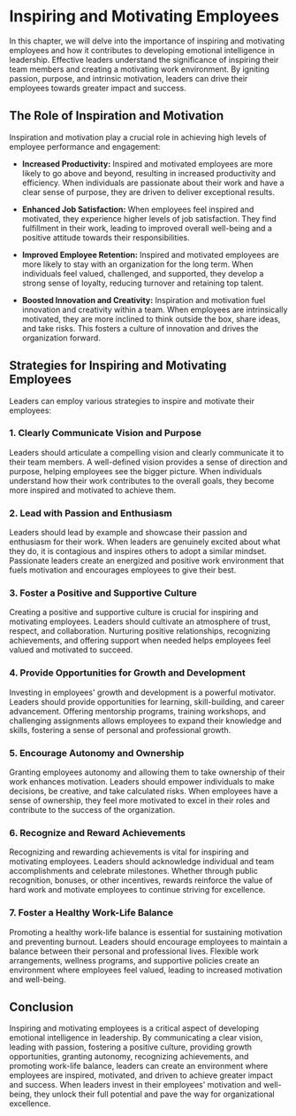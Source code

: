 Inspiring and Motivating Employees
=============================================

In this chapter, we will delve into the importance of inspiring and motivating employees and how it contributes to developing emotional intelligence in leadership. Effective leaders understand the significance of inspiring their team members and creating a motivating work environment. By igniting passion, purpose, and intrinsic motivation, leaders can drive their employees towards greater impact and success.

The Role of Inspiration and Motivation
--------------------------------------

Inspiration and motivation play a crucial role in achieving high levels of employee performance and engagement:

* **Increased Productivity:** Inspired and motivated employees are more likely to go above and beyond, resulting in increased productivity and efficiency. When individuals are passionate about their work and have a clear sense of purpose, they are driven to deliver exceptional results.

* **Enhanced Job Satisfaction:** When employees feel inspired and motivated, they experience higher levels of job satisfaction. They find fulfillment in their work, leading to improved overall well-being and a positive attitude towards their responsibilities.

* **Improved Employee Retention:** Inspired and motivated employees are more likely to stay with an organization for the long term. When individuals feel valued, challenged, and supported, they develop a strong sense of loyalty, reducing turnover and retaining top talent.

* **Boosted Innovation and Creativity:** Inspiration and motivation fuel innovation and creativity within a team. When employees are intrinsically motivated, they are more inclined to think outside the box, share ideas, and take risks. This fosters a culture of innovation and drives the organization forward.

Strategies for Inspiring and Motivating Employees
-------------------------------------------------

Leaders can employ various strategies to inspire and motivate their employees:

### 1. Clearly Communicate Vision and Purpose

Leaders should articulate a compelling vision and clearly communicate it to their team members. A well-defined vision provides a sense of direction and purpose, helping employees see the bigger picture. When individuals understand how their work contributes to the overall goals, they become more inspired and motivated to achieve them.

### 2. Lead with Passion and Enthusiasm

Leaders should lead by example and showcase their passion and enthusiasm for their work. When leaders are genuinely excited about what they do, it is contagious and inspires others to adopt a similar mindset. Passionate leaders create an energized and positive work environment that fuels motivation and encourages employees to give their best.

### 3. Foster a Positive and Supportive Culture

Creating a positive and supportive culture is crucial for inspiring and motivating employees. Leaders should cultivate an atmosphere of trust, respect, and collaboration. Nurturing positive relationships, recognizing achievements, and offering support when needed helps employees feel valued and motivated to succeed.

### 4. Provide Opportunities for Growth and Development

Investing in employees' growth and development is a powerful motivator. Leaders should provide opportunities for learning, skill-building, and career advancement. Offering mentorship programs, training workshops, and challenging assignments allows employees to expand their knowledge and skills, fostering a sense of personal and professional growth.

### 5. Encourage Autonomy and Ownership

Granting employees autonomy and allowing them to take ownership of their work enhances motivation. Leaders should empower individuals to make decisions, be creative, and take calculated risks. When employees have a sense of ownership, they feel more motivated to excel in their roles and contribute to the success of the organization.

### 6. Recognize and Reward Achievements

Recognizing and rewarding achievements is vital for inspiring and motivating employees. Leaders should acknowledge individual and team accomplishments and celebrate milestones. Whether through public recognition, bonuses, or other incentives, rewards reinforce the value of hard work and motivate employees to continue striving for excellence.

### 7. Foster a Healthy Work-Life Balance

Promoting a healthy work-life balance is essential for sustaining motivation and preventing burnout. Leaders should encourage employees to maintain a balance between their personal and professional lives. Flexible work arrangements, wellness programs, and supportive policies create an environment where employees feel valued, leading to increased motivation and well-being.

Conclusion
----------

Inspiring and motivating employees is a critical aspect of developing emotional intelligence in leadership. By communicating a clear vision, leading with passion, fostering a positive culture, providing growth opportunities, granting autonomy, recognizing achievements, and promoting work-life balance, leaders can create an environment where employees are inspired, motivated, and driven to achieve greater impact and success. When leaders invest in their employees' motivation and well-being, they unlock their full potential and pave the way for organizational excellence.
